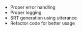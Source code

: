 - Proper error handling
- Proper logging
- SRT generation using utterance 
- Refactor code for better usage